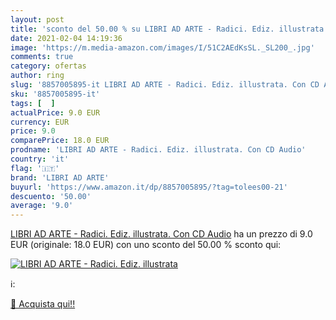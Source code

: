 ```yaml
---
layout: post
title: 'sconto del 50.00 % su LIBRI AD ARTE - Radici. Ediz. illustrata  '
date: 2021-02-04 14:19:36
image: 'https://m.media-amazon.com/images/I/51C2AEdKsSL._SL200_.jpg'
comments: true
category: ofertas
author: ring
slug: '8857005895-it LIBRI AD ARTE - Radici. Ediz. illustrata. Con CD Audio'
sku: '8857005895-it'
tags: [  ]
actualPrice: 9.0 EUR
currency: EUR
price: 9.0
comparePrice: 18.0 EUR
prodname: 'LIBRI AD ARTE - Radici. Ediz. illustrata. Con CD Audio'
country: 'it'
flag: '🇮🇹'
brand: 'LIBRI AD ARTE'
buyurl: 'https://www.amazon.it/dp/8857005895/?tag=tolees00-21'
descuento: '50.00'
average: '9.0'
---
```


[LIBRI AD ARTE - Radici. Ediz. illustrata. Con CD Audio](https://www.amazon.it/dp/8857005895/?tag=tolees00-21) ha un prezzo di 9.0 EUR (originale: 18.0 EUR) con uno sconto del 50.00 % sconto qui:

[![LIBRI AD ARTE - Radici. Ediz. illustrata](https://m.media-amazon.com/images/I/51C2AEdKsSL._SL200_.jpg)](https://www.amazon.it/dp/8857005895/?tag=tolees00-21)

ℹ️:


[🛒 Acquista qui!!](https://www.amazon.it/dp/8857005895/?tag=tolees00-21)
